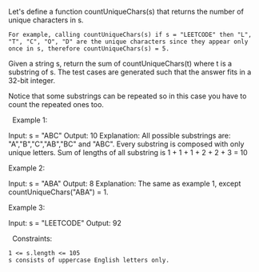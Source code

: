 Let's define a function countUniqueChars(s) that returns the number of unique characters in s.


	For example, calling countUniqueChars(s) if s = "LEETCODE" then "L", "T", "C", "O", "D" are the unique characters since they appear only once in s, therefore countUniqueChars(s) = 5.


Given a string s, return the sum of countUniqueChars(t) where t is a substring of s. The test cases are generated such that the answer fits in a 32-bit integer.

Notice that some substrings can be repeated so in this case you have to count the repeated ones too.

 
Example 1:

Input: s = "ABC"
Output: 10
Explanation: All possible substrings are: "A","B","C","AB","BC" and "ABC".
Every substring is composed with only unique letters.
Sum of lengths of all substring is 1 + 1 + 1 + 2 + 2 + 3 = 10


Example 2:

Input: s = "ABA"
Output: 8
Explanation: The same as example 1, except countUniqueChars("ABA") = 1.


Example 3:

Input: s = "LEETCODE"
Output: 92


 
Constraints:


	1 <= s.length <= 105
	s consists of uppercase English letters only.

